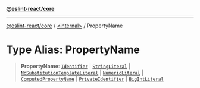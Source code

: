 [**@eslint-react/core**](../../README.md)

***

[@eslint-react/core](../../README.md) / [\<internal\>](../README.md) / PropertyName

# Type Alias: PropertyName

> **PropertyName**: [`Identifier`](../interfaces/Identifier.md) \| [`StringLiteral`](../interfaces/StringLiteral.md) \| [`NoSubstitutionTemplateLiteral`](../interfaces/NoSubstitutionTemplateLiteral.md) \| [`NumericLiteral`](../interfaces/NumericLiteral.md) \| [`ComputedPropertyName`](../interfaces/ComputedPropertyName.md) \| [`PrivateIdentifier`](../interfaces/PrivateIdentifier.md) \| [`BigIntLiteral`](../interfaces/BigIntLiteral.md)
